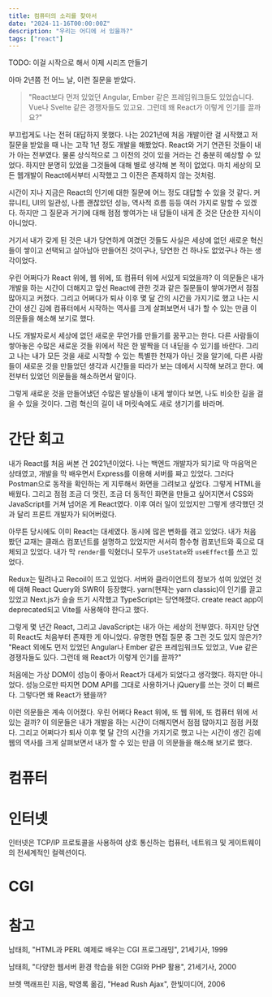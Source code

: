 ```yaml
---
title: 컴퓨터의 소리를 찾아서
date: "2024-11-16T00:00:00Z"
description: "우리는 어디에 서 있을까?"
tags: ["react"]
---
```


TODO: 이걸 시작으로 해서 이제 시리즈 만들기

아마 2년쯤 전 어느 날, 이런 질문을 받았다.

> "React보다 먼저 있었던 Angular, Ember 같은 프레임워크들도 있었습니다. Vue나 Svelte 같은 경쟁자들도 있고요. 그런데 왜 React가 이렇게 인기를 끌까요?"

부끄럽게도 나는 전혀 대답하지 못했다. 나는 2021년에 처음 개발이란 걸 시작했고 저 질문을 받았을 때 나는 고작 1년 정도 개발을 해봤었다. React와 거기 연관된 것들이 내가 아는 전부였다. 물론 상식적으로 그 이전의 것이 있을 거라는 건 충분히 예상할 수 있었다. 하지만 분명히 있었을 그것들에 대해 별로 생각해 본 적이 없었다. 마치 세상의 모든 웹개발이 React에서부터 시작했고 그 이전은 존재하지 않는 것처럼.

시간이 지나 지금은 React의 인기에 대한 질문에 어느 정도 대답할 수 있을 것 같다. 커뮤니티, UI의 일관성, 나름 괜찮았던 성능, 역사적 흐름 등등 여러 가지로 말할 수 있겠다. 하지만 그 질문과 거기에 대해 점점 쌓여가는 내 답들이 내게 준 것은 단순한 지식이 아니었다.

거기서 내가 갖게 된 것은 내가 당연하게 여겼던 것들도 사실은 세상에 없던 새로운 혁신들이 쌓이고 선택되고 살아남아 만들어진 것이구나, 당연한 건 하나도 없었구나 하는 생각이었다.

우린 어쩌다가 React 위에, 웹 위에, 또 컴퓨터 위에 서있게 되었을까? 이 의문들은 내가 개발을 하는 시간이 더해지고 앞선 React에 관한 것과 같은 질문들이 쌓여가면서 점점 많아지고 커졌다. 그리고 어쩌다가 퇴사 이후 몇 달 간의 시간을 가지기로 했고 나는 시간이 생긴 김에 컴퓨터에서 시작하는 역사를 크게 살펴보면서 내가 할 수 있는 만큼 이 의문들을 해소해 보기로 했다.

나도 개발자로서 세상에 없던 새로운 무언가를 만들기를 꿈꾸고는 한다. 다른 사람들이 쌓아놓은 수많은 새로운 것들 위에서 작은 한 발짝을 더 내딛을 수 있기를 바란다. 그리고 나는 내가 모든 것을 새로 시작할 수 있는 특별한 천재가 아닌 것을 알기에, 다른 사람들이 새로운 것을 만들었던 생각과 시간들을 따라가 보는 데에서 시작해 보려고 한다. 예전부터 있었던 의문들을 해소하면서 말이다.

그렇게 새로운 것을 만들어냈던 수많은 발상들이 내게 쌓이다 보면, 나도 비슷한 길을 걸을 수 있을 것이다. 그럼 혁신의 길이 내 머릿속에도 새로 생기기를 바라며.





# 간단 회고

내가 React를 처음 써본 건 2021년이었다. 나는 백엔드 개발자가 되기로 막 마음먹은 상태였고, 개발을 막 배우면서 Express를 이용해 서버를 짜고 있었다. 그러다 Postman으로 동작을 확인하는 게 지루해서 화면을 그려보고 싶었다. 그렇게 HTML을 배웠다. 그리고 점점 조금 더 멋진, 조금 더 동적인 화면을 만들고 싶어지면서 CSS와 JavaScript를 거쳐 넘어온 게 React였다. 이후 여러 일이 있었지만 그렇게 생각했던 것과 달리 프론트 개발자가 되어버렸다.

아무튼 당시에도 이미 React는 대세였다. 동시에 많은 변화를 겪고 있었다. 내가 처음 봤던 교재는 클래스 컴포넌트를 설명하고 있었지만 서서히 함수형 컴포넌트와 훅으로 대체되고 있었다. 내가 막 `render`를 익혔더니 모두가 `useState`와 `useEffect`를 쓰고 있었다.

Redux는 밀려나고 Recoil이 뜨고 있었다. 서버와 클라이언트의 정보가 섞여 있었던 것에 대해 React Query와 SWR이 등장했다. yarn(현재는 yarn classic)이 인기를 끌고 있었고 Next.js가 슬슬 뜨기 시작했고 TypeScript는 당연해졌다. create react app이 deprecated되고 Vite를 사용해야 한다고 했다.

그렇게 몇 년간 React, 그리고 JavaScript는 내가 아는 세상의 전부였다. 하지만 당연히 React도 처음부터 존재한 게 아니었다. 유명한 면접 질문 중 그런 것도 있지 않은가? "React 외에도 먼저 있었던 Angular나 Ember 같은 프레임워크도 있었고, Vue 같은 경쟁자들도 있다. 그런데 왜 React가 이렇게 인기를 끌까?"

처음에는 가상 DOM이 성능이 좋아서 React가 대세가 되었다고 생각했다. 하지만 아니었다. 성능으로만 따지면 DOM API를 그대로 사용하거나 jQuery를 쓰는 것이 더 빠르다. 그렇다면 왜 React가 됐을까?

이런 의문들은 계속 이어졌다. 우린 어쩌다 React 위에, 또 웹 위에, 또 컴퓨터 위에 서있는 걸까? 이 의문들은 내가 개발을 하는 시간이 더해지면서 점점 많아지고 점점 커졌다. 그리고 어쩌다가 퇴사 이후 몇 달 간의 시간을 가지기로 했고 나는 시간이 생긴 김에 웹의 역사를 크게 살펴보면서 내가 할 수 있는 만큼 이 의문들을 해소해 보기로 했다.

# 컴퓨터



# 인터넷

인터넷은 TCP/IP 프로토콜을 사용하여 상호 통신하는 컴퓨터, 네트워크 및 게이트웨이의 전세계적인 컬렉션이다.

# CGI



# 참고

남태희, "HTML과 PERL 예제로 배우는 CGI 프로그래밍", 21세기사, 1999

남태희, "다양한 웹서버 환경 학습을 위한 CGI와 PHP 활용", 21세기사, 2000

브렛 맥래프린 지음, 박영록 옮김, "Head Rush Ajax", 한빛미디어, 2006